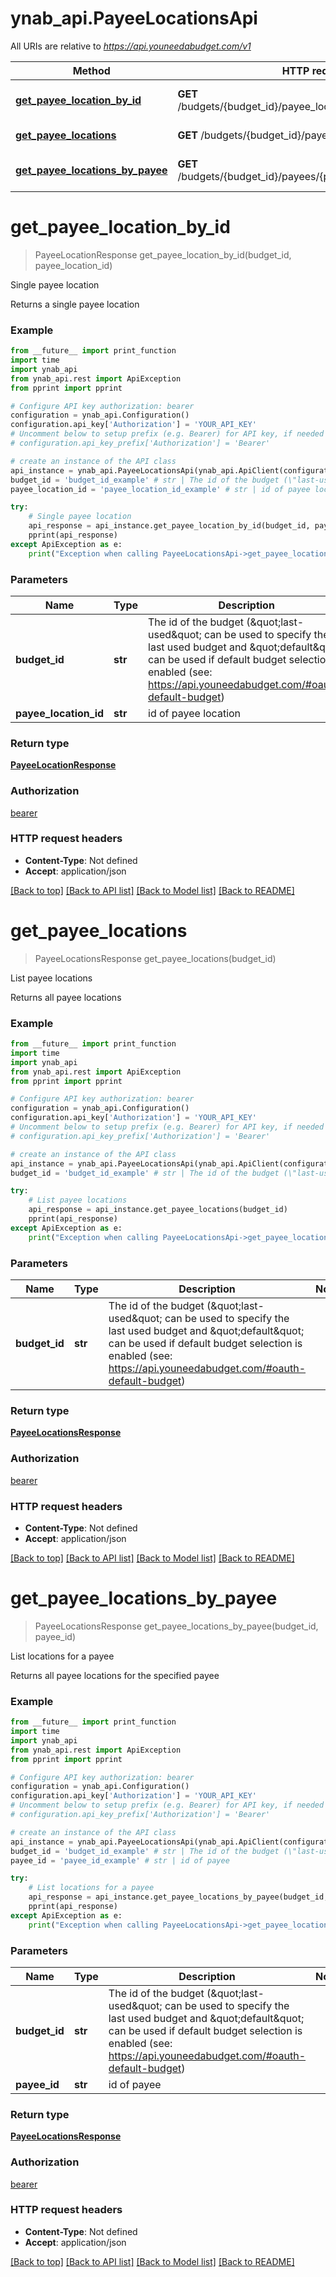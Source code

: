 # ynab_api.PayeeLocationsApi

All URIs are relative to *https://api.youneedabudget.com/v1*

Method | HTTP request | Description
------------- | ------------- | -------------
[**get_payee_location_by_id**](PayeeLocationsApi.md#get_payee_location_by_id) | **GET** /budgets/{budget_id}/payee_locations/{payee_location_id} | Single payee location
[**get_payee_locations**](PayeeLocationsApi.md#get_payee_locations) | **GET** /budgets/{budget_id}/payee_locations | List payee locations
[**get_payee_locations_by_payee**](PayeeLocationsApi.md#get_payee_locations_by_payee) | **GET** /budgets/{budget_id}/payees/{payee_id}/payee_locations | List locations for a payee

# **get_payee_location_by_id**
> PayeeLocationResponse get_payee_location_by_id(budget_id, payee_location_id)

Single payee location

Returns a single payee location

### Example
```python
from __future__ import print_function
import time
import ynab_api
from ynab_api.rest import ApiException
from pprint import pprint

# Configure API key authorization: bearer
configuration = ynab_api.Configuration()
configuration.api_key['Authorization'] = 'YOUR_API_KEY'
# Uncomment below to setup prefix (e.g. Bearer) for API key, if needed
# configuration.api_key_prefix['Authorization'] = 'Bearer'

# create an instance of the API class
api_instance = ynab_api.PayeeLocationsApi(ynab_api.ApiClient(configuration))
budget_id = 'budget_id_example' # str | The id of the budget (\"last-used\" can be used to specify the last used budget and \"default\" can be used if default budget selection is enabled (see: https://api.youneedabudget.com/#oauth-default-budget)
payee_location_id = 'payee_location_id_example' # str | id of payee location

try:
    # Single payee location
    api_response = api_instance.get_payee_location_by_id(budget_id, payee_location_id)
    pprint(api_response)
except ApiException as e:
    print("Exception when calling PayeeLocationsApi->get_payee_location_by_id: %s\n" % e)
```

### Parameters

Name | Type | Description  | Notes
------------- | ------------- | ------------- | -------------
 **budget_id** | **str**| The id of the budget (\&quot;last-used\&quot; can be used to specify the last used budget and \&quot;default\&quot; can be used if default budget selection is enabled (see: https://api.youneedabudget.com/#oauth-default-budget) | 
 **payee_location_id** | **str**| id of payee location | 

### Return type

[**PayeeLocationResponse**](PayeeLocationResponse.md)

### Authorization

[bearer](../README.md#bearer)

### HTTP request headers

 - **Content-Type**: Not defined
 - **Accept**: application/json

[[Back to top]](#) [[Back to API list]](../README.md#documentation-for-api-endpoints) [[Back to Model list]](../README.md#documentation-for-models) [[Back to README]](../README.md)

# **get_payee_locations**
> PayeeLocationsResponse get_payee_locations(budget_id)

List payee locations

Returns all payee locations

### Example
```python
from __future__ import print_function
import time
import ynab_api
from ynab_api.rest import ApiException
from pprint import pprint

# Configure API key authorization: bearer
configuration = ynab_api.Configuration()
configuration.api_key['Authorization'] = 'YOUR_API_KEY'
# Uncomment below to setup prefix (e.g. Bearer) for API key, if needed
# configuration.api_key_prefix['Authorization'] = 'Bearer'

# create an instance of the API class
api_instance = ynab_api.PayeeLocationsApi(ynab_api.ApiClient(configuration))
budget_id = 'budget_id_example' # str | The id of the budget (\"last-used\" can be used to specify the last used budget and \"default\" can be used if default budget selection is enabled (see: https://api.youneedabudget.com/#oauth-default-budget)

try:
    # List payee locations
    api_response = api_instance.get_payee_locations(budget_id)
    pprint(api_response)
except ApiException as e:
    print("Exception when calling PayeeLocationsApi->get_payee_locations: %s\n" % e)
```

### Parameters

Name | Type | Description  | Notes
------------- | ------------- | ------------- | -------------
 **budget_id** | **str**| The id of the budget (\&quot;last-used\&quot; can be used to specify the last used budget and \&quot;default\&quot; can be used if default budget selection is enabled (see: https://api.youneedabudget.com/#oauth-default-budget) | 

### Return type

[**PayeeLocationsResponse**](PayeeLocationsResponse.md)

### Authorization

[bearer](../README.md#bearer)

### HTTP request headers

 - **Content-Type**: Not defined
 - **Accept**: application/json

[[Back to top]](#) [[Back to API list]](../README.md#documentation-for-api-endpoints) [[Back to Model list]](../README.md#documentation-for-models) [[Back to README]](../README.md)

# **get_payee_locations_by_payee**
> PayeeLocationsResponse get_payee_locations_by_payee(budget_id, payee_id)

List locations for a payee

Returns all payee locations for the specified payee

### Example
```python
from __future__ import print_function
import time
import ynab_api
from ynab_api.rest import ApiException
from pprint import pprint

# Configure API key authorization: bearer
configuration = ynab_api.Configuration()
configuration.api_key['Authorization'] = 'YOUR_API_KEY'
# Uncomment below to setup prefix (e.g. Bearer) for API key, if needed
# configuration.api_key_prefix['Authorization'] = 'Bearer'

# create an instance of the API class
api_instance = ynab_api.PayeeLocationsApi(ynab_api.ApiClient(configuration))
budget_id = 'budget_id_example' # str | The id of the budget (\"last-used\" can be used to specify the last used budget and \"default\" can be used if default budget selection is enabled (see: https://api.youneedabudget.com/#oauth-default-budget)
payee_id = 'payee_id_example' # str | id of payee

try:
    # List locations for a payee
    api_response = api_instance.get_payee_locations_by_payee(budget_id, payee_id)
    pprint(api_response)
except ApiException as e:
    print("Exception when calling PayeeLocationsApi->get_payee_locations_by_payee: %s\n" % e)
```

### Parameters

Name | Type | Description  | Notes
------------- | ------------- | ------------- | -------------
 **budget_id** | **str**| The id of the budget (\&quot;last-used\&quot; can be used to specify the last used budget and \&quot;default\&quot; can be used if default budget selection is enabled (see: https://api.youneedabudget.com/#oauth-default-budget) | 
 **payee_id** | **str**| id of payee | 

### Return type

[**PayeeLocationsResponse**](PayeeLocationsResponse.md)

### Authorization

[bearer](../README.md#bearer)

### HTTP request headers

 - **Content-Type**: Not defined
 - **Accept**: application/json

[[Back to top]](#) [[Back to API list]](../README.md#documentation-for-api-endpoints) [[Back to Model list]](../README.md#documentation-for-models) [[Back to README]](../README.md)


